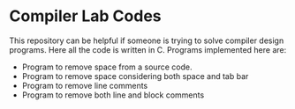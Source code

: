 # Compiler Lab Codes

This repository can be helpful if someone is trying to solve compiler design programs. Here all the code is written in C. Programs implemented here are:

<ul>
  <li>Program to remove space from a source code.</li>
  <li>Program to remove space considering both space and tab bar</li>
  <li>Program to remove line comments</li>
  <li>Program to remove both line and block comments</li>
</ul>
